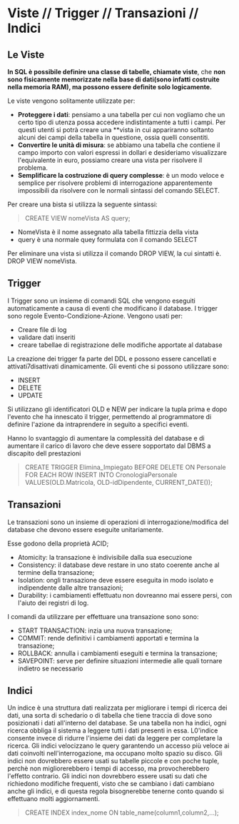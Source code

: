 # Viste // Trigger // Transazioni // Indici

## Le Viste

**In SQL è possibile definire una classe di tabelle, chiamate viste**, che **non sono fisicamente memorizzate nella base di dati(sono infatti costruite nella memoria RAM), ma possono essere definite solo logicamente.**

Le viste vengono solitamente utilizzate per:
- **Proteggere i dati**: pensiamo a una tabella per cui non vogliamo che un certo tipo di utenza possa accedere indistintamente a tutti i campi. Per questi utenti si potrà creare una **vista in cui appariranno soltanto alcuni dei campi della tabella in questione, ossia quelli consentiti.
- **Convertire le unità di misura**: se abbiamo una tabella che contiene il campo importo con valori espressi in dollari e desideriamo visualizzare l'equivalente in euro, possiamo creare una vista per risolvere il problema.
- **Semplificare la costruzione di query complesse**: è un modo veloce e semplice per risolvere problemi di interrogazione apparentemente impossibili da risolvere con le normali sintassi del comando SELECT.

Per creare una bista si utilizza la seguente sintassi:
 
 > CREATE VIEW nomeVista AS query;

- NomeVista è il nome assegnato alla tabella fittizzia della vista
- query è una normale quey formulata con il comando SELECT

Per eliminare una vista si utilizza il comando DROP VIEW, la cui sintatti è. DROP VIEW nomeVista.

## Trigger

I Trigger sono un insieme di comandi SQL che vengono eseguiti automaticamente a causa di eventi che modificano il database.
I trigger sono regole Evento-Condizione-Azione. Vengono usati per:
- Creare file di log
- validare dati inseriti
- creare tabellae di registrazione delle modifiche apportate al database

La creazione dei trigger fa parte del DDL e possono essere cancellati e attivati7disattivati dinamicamente.
Gli eventi che si possono utilizzare sono:
- INSERT
- DELETE
- UPDATE

Si utilizzano gli identificatori OLD e NEW per indicare la tupla prima e dopo l'evento che ha innescato il trigger, permettendo al programmatore di definire l'azione da intraprendere in seguito a specifici eventi.

Hanno lo svantaggio di aumentare la complessità del database e di aumentare il carico di lavoro che deve essere sopportato dal DBMS a discapito dell prestazioni

> CREATE TRIGGER Elimina_Impiegato
> BEFORE DELETE
> ON Personale
> FOR EACH ROW
> INSERT INTO CronologiaPersonale VALUES(OLD.Matricola, OLD-idDipendente, CURRENT_DATE());

## Transazioni

Le transazioni sono un insieme di operazioni di interrogazione/modifica del database che devono essere eseguite unitariamente.

Esse godono della proprietà ACID;
- Atomicity: la transazione è indivisibile dalla sua esecuzione
- Consistency: il database deve restare in uno stato coerente anche al termine della transazione;
- Isolation: ongli transazione deve essere eseguita in modo isolato e indipendente dalle altre transazioni;
- Durability: i cambiamenti effettuatu non dovreanno mai essere persi, con l'aiuto dei registri di log.

I comandi da utilizzare per effettuare una transazione sono sono:
- START TRANSACTION: inzia una nuova transazione;
- COMMIT: rende definitivi i cambiamenti apportati e termina la transazione;
- ROLLBACK: annulla i cambiamenti eseguiti e termina la transazione;
- SAVEPOINT: serve per definire situazioni intermedie alle quali tornare indietro se necessario

## Indici

Un indice è una struttura dati realizzata per migliorare i tempi di ricerca dei dati, una sorta di schedario o di tabella che tiene traccia di dove sono posizionati i dati all'interno del database.
Se una tabella non ha indici, ogni ricerca obbliga il sistema a leggere tutti i dati presenti in essa.
L0'indice consente invece di ridurre l'insieme dei dati da leggere per completare la ricerca.
Gli indici velocizzano le query garantendo un accesso più veloce ai dati coinvolti nell'interrogazione, ma occupano molto spazio su disco.
Gli indici non dovrebbero essere usati su tabelle piccole e con poche tuple, perchè non migliorerebbero i tempi di accesso, ma provocherebbero l'effetto contrario.
Gli indici non dovrebbero essere usati su dati che richiedono modifiche frequenti, visto che se cambiano i dati cambiano anche gli indici, e di questa regola bisognerebbe tenerne conto quando si effettuano molti aggiornamenti.

> CREATE INDEX index_nome ON table_name(column1,column2,...);
<!--stackedit_data:
eyJoaXN0b3J5IjpbLTExNTM4OTg5MTddfQ==
-->